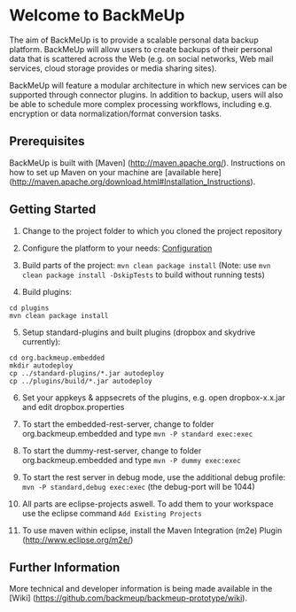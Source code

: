 # Welcome to BackMeUp

The aim of  BackMeUp is to provide a scalable personal data backup platform.
BackMeUp will allow users to create backups of their personal data that is scattered across
the Web (e.g. on social networks, Web mail services, cloud storage provides or media sharing sites). 

BackMeUp will feature a modular architecture in which new services can be supported through connector plugins.
In addition to backup, users will also be able to schedule more complex processing workflows, including e.g.
encryption or data normalization/format conversion tasks.

## Prerequisites

BackMeUp is built with [Maven] (http://maven.apache.org/).
Instructions on how to set up Maven on your machine are [available here] 
(http://maven.apache.org/download.html#Installation_Instructions).

## Getting Started

1. Change to the project folder to which you cloned the project repository

2. Configure the platform to your needs: [Configuration](https://github.com/backmeup/backmeup-prototype/wiki/configuration)

3. Build parts of the project: `mvn clean package install` (Note: use `mvn clean package install -DskipTests` to build without running tests)

4. Build plugins: 
```
cd plugins
mvn clean package install
```

5. Setup standard-plugins and built plugins (dropbox and skydrive currently):
```
cd org.backmeup.embedded
mkdir autodeploy
cp ../standard-plugins/*.jar autodeploy
cp ../plugins/build/*.jar autodeploy
```

6. Set your appkeys & appsecrets of the plugins, e.g. open dropbox-x.x.jar and edit dropbox.properties

7. To start the embedded-rest-server, change to folder org.backmeup.embedded and type `mvn -P standard exec:exec`

8. To start the dummy-rest-server, change to folder org.backmeup.embedded and type `mvn -P dummy exec:exec`

9. To start the rest server in debug mode, use the additional debug profile: `mvn -P standard,debug exec:exec` (the debug-port will be 1044)

10. All parts are eclipse-projects aswell. To add them to your workspace use the eclipse command `Add Existing Projects`

11. To use maven within eclipse, install the Maven Integration (m2e) Plugin (http://www.eclipse.org/m2e/)

## Further Information 

More technical and developer information is being made available in the
[Wiki] (https://github.com/backmeup/backmeup-prototype/wiki).

